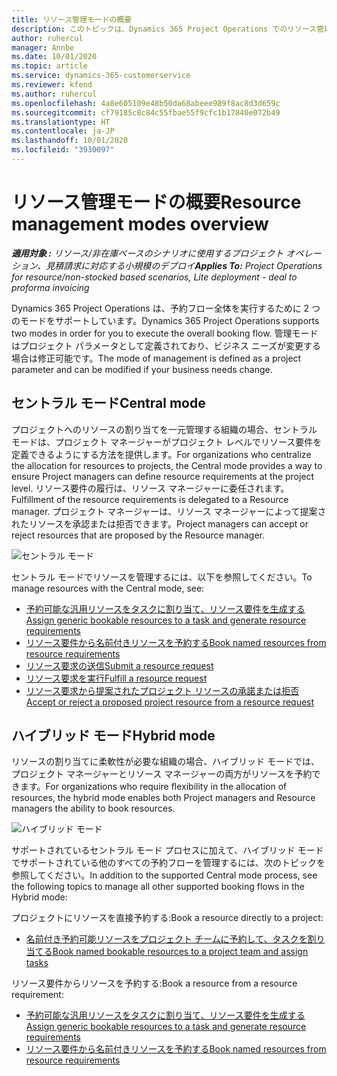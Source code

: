 ```yaml
---
title: リソース管理モードの概要
description: このトピックは、Dynamics 365 Project Operations でのリソース管理機能に関する情報を提供します。
author: ruhercul
manager: Annbe
ms.date: 10/01/2020
ms.topic: article
ms.service: dynamics-365-customerservice
ms.reviewer: kfend
ms.author: ruhercul
ms.openlocfilehash: 4a8e605109e48b50da68abeee989f8ac8d3d659c
ms.sourcegitcommit: cf79185c8c84c55fbae55f9cfc1b17840e072b49
ms.translationtype: HT
ms.contentlocale: ja-JP
ms.lasthandoff: 10/01/2020
ms.locfileid: "3930097"
---
```

# <a name="resource-management-modes-overview"></a><span data-ttu-id="46b87-103">リソース管理モードの概要</span><span class="sxs-lookup"><span data-stu-id="46b87-103">Resource management modes overview</span></span>

<span data-ttu-id="46b87-104">_**適用対象 :** リソース/非在庫ベースのシナリオに使用するプロジェクト オペレーション、見積請求に対応する小規模のデプロイ_</span><span class="sxs-lookup"><span data-stu-id="46b87-104">_**Applies To:** Project Operations for resource/non-stocked based scenarios, Lite deployment - deal to proforma invoicing_</span></span>


<span data-ttu-id="46b87-105">Dynamics 365 Project Operations は、予約フロー全体を実行するために 2 つのモードをサポートしています。</span><span class="sxs-lookup"><span data-stu-id="46b87-105">Dynamics 365 Project Operations supports two modes in order for you to execute the overall booking flow.</span></span> <span data-ttu-id="46b87-106">管理モードはプロジェクト パラメータとして定義されており、ビジネス ニーズが変更する場合は修正可能です。</span><span class="sxs-lookup"><span data-stu-id="46b87-106">The mode of management is defined as a project parameter and can be modified if your business needs change.</span></span>    

## <a name="central-mode"></a><span data-ttu-id="46b87-107">セントラル モード</span><span class="sxs-lookup"><span data-stu-id="46b87-107">Central mode</span></span>
<span data-ttu-id="46b87-108">プロジェクトへのリソースの割り当てを一元管理する組織の場合、セントラル モードは、プロジェクト マネージャーがプロジェクト レベルでリソース要件を定義できるようにする方法を提供します。</span><span class="sxs-lookup"><span data-stu-id="46b87-108">For organizations who centralize the allocation for resources to projects, the Central mode provides a way to ensure Project managers can define resource requirements at the project level.</span></span> <span data-ttu-id="46b87-109">リソース要件の履行は、リソース マネージャーに委任されます。</span><span class="sxs-lookup"><span data-stu-id="46b87-109">Fulfillment of the resource requirements is delegated to a Resource manager.</span></span> <span data-ttu-id="46b87-110">プロジェクト マネージャーは、リソース マネージャーによって提案されたリソースを承認または拒否できます。</span><span class="sxs-lookup"><span data-stu-id="46b87-110">Project managers can accept or reject resources that are proposed by the Resource manager.</span></span>

![セントラル モード](./media/resource-management-central.png)

<span data-ttu-id="46b87-112">セントラル モードでリソースを管理するには、以下を参照してください。</span><span class="sxs-lookup"><span data-stu-id="46b87-112">To manage resources with the Central mode, see:</span></span>

- [<span data-ttu-id="46b87-113">予約可能な汎用リソースをタスクに割り当て、リソース要件を生成する</span><span class="sxs-lookup"><span data-stu-id="46b87-113">Assign generic bookable resources to a task and generate resource requirements</span></span>](https://docs.microsoft.com/dynamics365/project-service/assign-generic-bookable-resource)
- [<span data-ttu-id="46b87-114">リソース要件から名前付きリソースを予約する</span><span class="sxs-lookup"><span data-stu-id="46b87-114">Book named resources from resource requirements</span></span>](https://docs.microsoft.com/dynamics365/project-service/book-named-resource)
- [<span data-ttu-id="46b87-115">リソース要求の送信</span><span class="sxs-lookup"><span data-stu-id="46b87-115">Submit a resource request</span></span>](https://docs.microsoft.com/dynamics365/project-service/submit-resource-request)
- [<span data-ttu-id="46b87-116">リソース要求を実行</span><span class="sxs-lookup"><span data-stu-id="46b87-116">Fulfill a resource request</span></span>](https://docs.microsoft.com/dynamics365/project-service/resource-management-fulfill-requests)
- [<span data-ttu-id="46b87-117">リソース要求から提案されたプロジェクト リソースの承諾または拒否</span><span class="sxs-lookup"><span data-stu-id="46b87-117">Accept or reject a proposed project resource from a resource request</span></span>](https://docs.microsoft.com/dynamics365/project-service/accept-reject-proposed-resource)

## <a name="hybrid-mode"></a><span data-ttu-id="46b87-118">ハイブリッド モード</span><span class="sxs-lookup"><span data-stu-id="46b87-118">Hybrid mode</span></span>
<span data-ttu-id="46b87-119">リソースの割り当てに柔軟性が必要な組織の場合、ハイブリッド モードでは、プロジェクト マネージャーとリソース マネージャーの両方がリソースを予約できます。</span><span class="sxs-lookup"><span data-stu-id="46b87-119">For organizations who require flexibility in the allocation of resources, the hybrid mode enables both Project managers and Resource managers the ability to book resources.</span></span>

![ハイブリッド モード](./media/resource-management-hybrid.png)

<span data-ttu-id="46b87-121">サポートされているセントラル モード プロセスに加えて、ハイブリッド モードでサポートされている他のすべての予約フローを管理するには、次のトピックを参照してください。</span><span class="sxs-lookup"><span data-stu-id="46b87-121">In addition to the supported Central mode process, see the following topics to manage all other supported booking flows in the Hybrid mode:</span></span>

<span data-ttu-id="46b87-122">プロジェクトにリソースを直接予約する:</span><span class="sxs-lookup"><span data-stu-id="46b87-122">Book a resource directly to a project:</span></span>
- [<span data-ttu-id="46b87-123">名前付き予約可能リソースをプロジェクト チームに予約して、タスクを割り当てる</span><span class="sxs-lookup"><span data-stu-id="46b87-123">Book named bookable resources to a project team and assign tasks</span></span>](https://docs.microsoft.com/dynamics365/project-service/assign-named-bookable-resource)

<span data-ttu-id="46b87-124">リソース要件からリソースを予約する:</span><span class="sxs-lookup"><span data-stu-id="46b87-124">Book a resource from a resource requirement:</span></span>
- [<span data-ttu-id="46b87-125">予約可能な汎用リソースをタスクに割り当て、リソース要件を生成する</span><span class="sxs-lookup"><span data-stu-id="46b87-125">Assign generic bookable resources to a task and generate resource requirements</span></span>](https://docs.microsoft.com/dynamics365/project-service/assign-generic-bookable-resource)
- [<span data-ttu-id="46b87-126">リソース要件から名前付きリソースを予約する</span><span class="sxs-lookup"><span data-stu-id="46b87-126">Book named resources from resource requirements</span></span>](https://docs.microsoft.com/dynamics365/project-service/book-named-resource)
